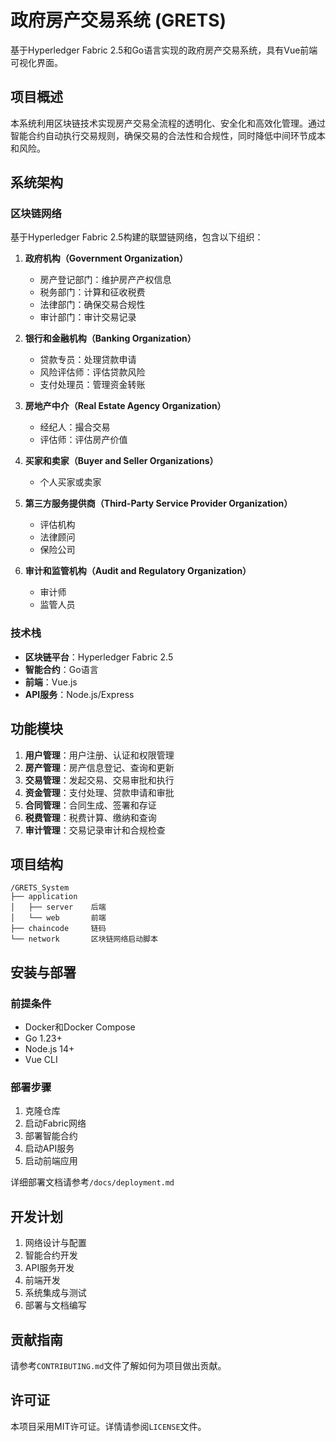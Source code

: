 # 政府房产交易系统 (GRETS)

基于Hyperledger Fabric 2.5和Go语言实现的政府房产交易系统，具有Vue前端可视化界面。

## 项目概述

本系统利用区块链技术实现房产交易全流程的透明化、安全化和高效化管理。通过智能合约自动执行交易规则，确保交易的合法性和合规性，同时降低中间环节成本和风险。

## 系统架构

### 区块链网络

基于Hyperledger Fabric 2.5构建的联盟链网络，包含以下组织：

1. **政府机构（Government Organization）**
   - 房产登记部门：维护房产产权信息
   - 税务部门：计算和征收税费
   - 法律部门：确保交易合规性
   - 审计部门：审计交易记录

2. **银行和金融机构（Banking Organization）**
   - 贷款专员：处理贷款申请
   - 风险评估师：评估贷款风险
   - 支付处理员：管理资金转账

3. **房地产中介（Real Estate Agency Organization）**
   - 经纪人：撮合交易
   - 评估师：评估房产价值

4. **买家和卖家（Buyer and Seller Organizations）**
   - 个人买家或卖家

5. **第三方服务提供商（Third-Party Service Provider Organization）**
   - 评估机构
   - 法律顾问
   - 保险公司

6. **审计和监管机构（Audit and Regulatory Organization）**
   - 审计师
   - 监管人员

### 技术栈

- **区块链平台**：Hyperledger Fabric 2.5
- **智能合约**：Go语言
- **前端**：Vue.js
- **API服务**：Node.js/Express

## 功能模块

1. **用户管理**：用户注册、认证和权限管理
2. **房产管理**：房产信息登记、查询和更新
3. **交易管理**：发起交易、交易审批和执行
4. **资金管理**：支付处理、贷款申请和审批
5. **合同管理**：合同生成、签署和存证
6. **税费管理**：税费计算、缴纳和查询
7. **审计管理**：交易记录审计和合规检查

## 项目结构

```
/GRETS_System
├── application
│   ├── server    后端
│   └── web       前端
├── chaincode     链码
└── network       区块链网络启动脚本
```

## 安装与部署

### 前提条件

- Docker和Docker Compose
- Go 1.23+
- Node.js 14+
- Vue CLI

### 部署步骤

1. 克隆仓库
2. 启动Fabric网络
3. 部署智能合约
4. 启动API服务
5. 启动前端应用

详细部署文档请参考`/docs/deployment.md`

## 开发计划

1. 网络设计与配置
2. 智能合约开发
3. API服务开发
4. 前端开发
5. 系统集成与测试
6. 部署与文档编写

## 贡献指南

请参考`CONTRIBUTING.md`文件了解如何为项目做出贡献。

## 许可证

本项目采用MIT许可证。详情请参阅`LICENSE`文件。